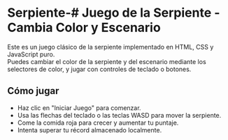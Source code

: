 # Serpiente-# Juego de la Serpiente - Cambia Color y Escenario

Este es un juego clásico de la serpiente implementado en HTML, CSS y JavaScript puro.  
Puedes cambiar el color de la serpiente y del escenario mediante los selectores de color, y jugar con controles de teclado o botones.

## Cómo jugar

- Haz clic en "Iniciar Juego" para comenzar.
- Usa las flechas del teclado o las teclas WASD para mover la serpiente.
- Come la comida roja para crecer y aumentar tu puntaje.
- Intenta superar tu récord almacenado localmente.

